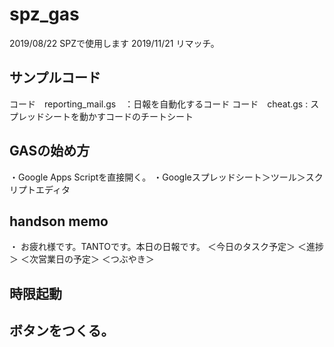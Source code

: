 # spz_gas
2019/08/22 SPZで使用します
2019/11/21 リマッチ。

## サンプルコード
コード　reporting_mail.gs　：日報を自動化するコード
コード　cheat.gs : スプレッドシートを動かすコードのチートシート

## GASの始め方
・Google Apps Scriptを直接開く。
・Googleスプレッドシート＞ツール＞スクリプトエディタ

## handson memo
・ 
お疲れ様です。TANTOです。本日の日報です。
＜今日のタスク予定＞
＜進捗＞
＜次営業日の予定＞
＜つぶやき＞

## 時限起動

## ボタンをつくる。
